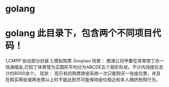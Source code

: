 # golang
golang
此目录下，包含两个不同项目代码！
==================================================
1,CMPP 协议部分封装
2,模拟购票 Goupiao
场景：
商演公司甲要在体育馆丁办一场演唱会,已知丁体育馆为正圆形平均分为ABCDE五个扇形形状。不计内场座位总计约8000余个。
现状：
现已有的购票排座系统一次只能购买一张座位票，并且在购买两张或两张票以上时不能达到尽可能保持座位相近和多人拥挤抢购行为。
